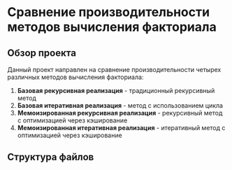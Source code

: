 # Сравнение производительности методов вычисления факториала

## Обзор проекта

Данный проект направлен на сравнение производительности четырех различных методов вычисления факториала:
1. **Базовая рекурсивная реализация** - традиционный рекурсивный метод
2. **Базовая итеративная реализация** - метод с использованием цикла
3. **Мемоизированная рекурсивная реализация** - рекурсивный метод с оптимизацией через кэширование
4. **Мемоизированная итеративная реализация** - итеративный метод с оптимизацией через кэширование

## Структура файлов
